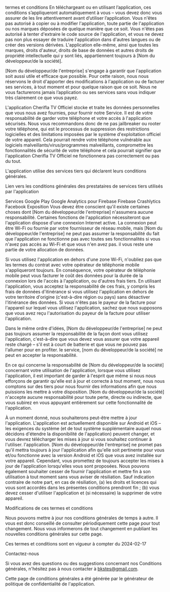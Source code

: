 termes et conditions
En téléchargeant ou en utilisant l’application, ces conditions s’appliqueront automatiquement à vous – vous devez donc vous assurer de les lire attentivement avant d’utiliser l’application. Vous n'êtes pas autorisé à copier ou à modifier l'application, toute partie de l'application ou nos marques déposées de quelque manière que ce soit. Vous n'êtes pas autorisé à tenter d'extraire le code source de l'application, et vous ne devez pas non plus essayer de traduire l'application dans d'autres langues ou de créer des versions dérivées. L'application elle-même, ainsi que toutes les marques, droits d'auteur, droits de base de données et autres droits de propriété intellectuelle qui y sont liés, appartiennent toujours à [Nom du développeur/de la société].

[Nom du développeur/de l'entreprise] s'engage à garantir que l'application soit aussi utile et efficace que possible. Pour cette raison, nous nous réservons le droit d'apporter des modifications à l'application ou de facturer ses services, à tout moment et pour quelque raison que ce soit. Nous ne vous facturerons jamais l’application ou ses services sans vous indiquer très clairement ce que vous payez.

L'application Cherifla TV Officiel stocke et traite les données personnelles que vous nous avez fournies, pour fournir notre Service. Il est de votre responsabilité de garder votre téléphone et votre accès à l'application sécurisés. Nous vous recommandons donc de ne pas jailbreaker ou rooter votre téléphone, qui est le processus de suppression des restrictions logicielles et des limitations imposées par le système d'exploitation officiel de votre appareil. Cela pourrait rendre votre téléphone vulnérable aux logiciels malveillants/virus/programmes malveillants, compromettre les fonctionnalités de sécurité de votre téléphone et cela pourrait signifier que l'application Cherifla TV Officiel ne fonctionnera pas correctement ou pas du tout.

L'application utilise des services tiers qui déclarent leurs conditions générales.

Lien vers les conditions générales des prestataires de services tiers utilisés par l'application

Services Google Play
Google Analytics pour Firebase
Firebase Crashlytics
Facebook
Exposition
Vous devez être conscient qu'il existe certaines choses dont [Nom du développeur/de l'entreprise] n'assumera aucune responsabilité. Certaines fonctions de l'application nécessiteront que l'application dispose d'une connexion Internet active. La connexion peut être Wi-Fi ou fournie par votre fournisseur de réseau mobile, mais [Nom du développeur/de l'entreprise] ne peut pas assumer la responsabilité du fait que l'application ne fonctionne pas avec toutes ses fonctionnalités si vous n'avez pas accès au Wi-Fi et que vous n'en avez pas. il vous reste une partie de votre allocation de données.

Si vous utilisez l'application en dehors d'une zone Wi-Fi, n'oubliez pas que les termes du contrat avec votre opérateur de téléphonie mobile s'appliqueront toujours. En conséquence, votre opérateur de téléphonie mobile peut vous facturer le coût des données pour la durée de la connexion lors de l'accès à l'application, ou d'autres frais tiers. En utilisant l'application, vous acceptez la responsabilité de ces frais, y compris les frais de données d'itinérance si vous utilisez l'application en dehors de votre territoire d'origine (c'est-à-dire région ou pays) sans désactiver l'itinérance des données. Si vous n'êtes pas le payeur de la facture pour l'appareil sur lequel vous utilisez l'application, sachez que nous supposons que vous avez reçu l'autorisation du payeur de la facture pour utiliser l'application.

Dans le même ordre d'idées, [Nom du développeur/de l'entreprise] ne peut pas toujours assumer la responsabilité de la façon dont vous utilisez l'application, c'est-à-dire que vous devez vous assurer que votre appareil reste chargé – s'il est à court de batterie et que vous ne pouvez pas l'allumer pour en profiter. le service, [nom du développeur/de la société] ne peut en accepter la responsabilité.

En ce qui concerne la responsabilité de [Nom du développeur/de la société] concernant votre utilisation de l'application, lorsque vous utilisez l'application, il est important de garder à l'esprit que même si nous nous efforçons de garantir qu'elle est à jour et correcte à tout moment, nous nous comptons sur des tiers pour nous fournir des informations afin que nous puissions les mettre à votre disposition. [Nom du développeur/de la société] n'accepte aucune responsabilité pour toute perte, directe ou indirecte, que vous subirez en vous appuyant entièrement sur cette fonctionnalité de l'application.

À un moment donné, nous souhaiterons peut-être mettre à jour l'application. L'application est actuellement disponible sur Android et iOS – les exigences du système (et de tout système supplémentaire auquel nous décidons d'étendre la disponibilité de l'application) peuvent changer, et vous devrez télécharger les mises à jour si vous souhaitez continuer à l'utiliser. l'application. [Nom du développeur/de l'entreprise] ne promet pas qu'il mettra toujours à jour l'application afin qu'elle soit pertinente pour vous et/ou fonctionne avec la version Android et iOS que vous avez installée sur votre appareil. Cependant, vous promettez de toujours accepter les mises à jour de l'application lorsqu'elles vous sont proposées. Nous pouvons également souhaiter cesser de fournir l'application et mettre fin à son utilisation à tout moment sans vous aviser de résiliation. Sauf indication contraire de notre part, en cas de résiliation, (a) les droits et licences qui vous sont accordés dans les présentes conditions prendront fin ; (b) vous devez cesser d'utiliser l'application et (si nécessaire) la supprimer de votre appareil.

Modifications de ces termes et conditions

Nous pouvons mettre à jour nos conditions générales de temps à autre. Il vous est donc conseillé de consulter périodiquement cette page pour tout changement. Nous vous informerons de tout changement en publiant les nouvelles conditions générales sur cette page.

Ces termes et conditions sont en vigueur à compter du 2024-02-17

Contactez-nous

Si vous avez des questions ou des suggestions concernant nos Conditions générales, n'hésitez pas à nous contacter à bkstes@gmail.com.

Cette page de conditions générales a été générée par le générateur de politique de confidentialité de l'application.